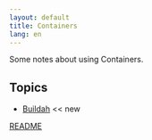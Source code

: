 ```yaml
---
layout: default
title: Containers
lang: en
---
```

Some notes about using Containers.

## Topics
* [Buildah](buildah) <span class="badge badge-primary"><< new</span>


[README](README.html)


